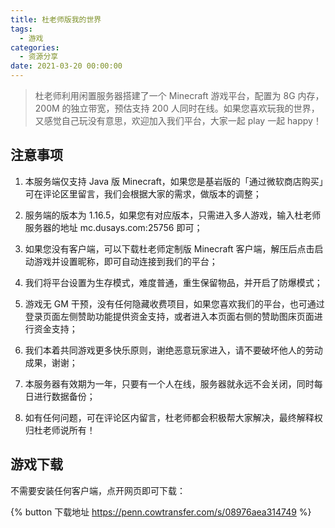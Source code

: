 ```yaml
---
title: 杜老师版我的世界
tags:
  - 游戏
categories:
  - 资源分享
date: 2021-03-20 00:00:00
---
```


> 杜老师利用闲置服务器搭建了一个 Minecraft 游戏平台，配置为 8G 内存，200M 的独立带宽，预估支持 200 人同时在线。如果您喜欢玩我的世界，又感觉自己玩没有意思，欢迎加入我们平台，大家一起 play 一起 happy！

<!-- more -->

## 注意事项

1. 本服务端仅支持 Java 版 Minecraft，如果您是基岩版的「通过微软商店购买」可在评论区里留言，我们会根据大家的需求，做版本的调整；

2. 服务端的版本为 1.16.5，如果您有对应版本，只需进入多人游戏，输入杜老师服务器的地址 mc.dusays.com:25756 即可；

3. 如果您没有客户端，可以下载杜老师定制版 Minecraft 客户端，解压后点击启动游戏并设置昵称，即可自动连接到我们的平台；

4. 我们将平台设置为生存模式，难度普通，重生保留物品，并开启了防爆模式；

5. 游戏无 GM 干预，没有任何隐藏收费项目，如果您喜欢我们的平台，也可通过登录页面左侧赞助功能提供资金支持，或者进入本页面右侧的赞助图床页面进行资金支持；

6. 我们本着共同游戏更多快乐原则，谢绝恶意玩家进入，请不要破坏他人的劳动成果，谢谢；

7. 本服务器有效期为一年，只要有一个人在线，服务器就永远不会关闭，同时每日进行数据备份；

8. 如有任何问题，可在评论区内留言，杜老师都会积极帮大家解决，最终解释权归杜老师说所有！

## 游戏下载

不需要安装任何客户端，点开网页即可下载：

{% button 下载地址 https://penn.cowtransfer.com/s/08976aea314749 %}
